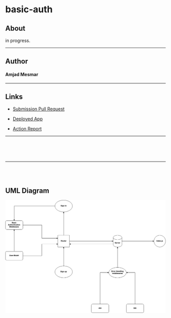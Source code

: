 # basic-auth

## About

in progress.

<hr>

## Author

#### Amjad Mesmar

<hr>

## Links

- [Submission Pull Request](https://github.com/AmjadMesmar/api-server/pull/1)

- [Deployed App](https://souls-api-server.herokuapp.com/)

- [Action Report](https://github.com/AmjadMesmar/api-server/actions)

<hr>

<br><br><br>

<hr>

<br><br>

## UML Diagram

![Uml diagram](./Basic-Authentication.png)
